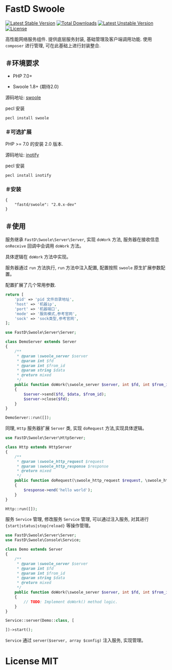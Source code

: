 # FastD Swoole

[![Latest Stable Version](https://poser.pugx.org/fastd/swoole/v/stable)](https://packagist.org/packages/fastd/swoole) [![Total Downloads](https://poser.pugx.org/fastd/swoole/downloads)](https://packagist.org/packages/fastd/swoole) [![Latest Unstable Version](https://poser.pugx.org/fastd/swoole/v/unstable)](https://packagist.org/packages/fastd/swoole) [![License](https://poser.pugx.org/fastd/swoole/license)](https://packagist.org/packages/fastd/swoole)

高性能网络服务组件. 提供底层服务封装, 基础管理及客户端调用功能. 使用 `composer` 进行管理, 可在此基础上进行封装整合.

## ＃环境要求

* PHP 7.0+

* Swoole 1.8+ (期待2.0)

源码地址: [swoole](https://github.com/swoole/swoole-src)

pecl 安装

```shell
pecl install swoole
```

### ＃可选扩展

PHP >= 7.0 的安装 2.0 版本.

源码地址: [inotify](http://pecl.php.net/package/inotify)

pecl 安装

```shell
pecl install inotify
```

### ＃安装

```
{
    "fastd/swoole": "2.0.x-dev"
}
```

## ＃使用

服务继承 `FastD\Swoole\Server\Server`, 实现 `doWork` 方法, 服务器在接收信息 `onReceive` 回调中会调用 `doWork` 方法。

具体逻辑在 `doWork` 方法中实现。

服务器通过 `run` 方法执行, `run` 方法中注入配置, 配置按照 `swoole` 原生扩展参数配置。

配置扩展了几个常用参数.

```php
return [
    'pid' => 'pid 文件目录地址',
    'host' => '机器ip',
    'port' => '机器端口',
    'mode' => '服务模式,参考官网',
    'sock' => 'sock类型,参考官网',
];
```

```php
use FastD\Swoole\Server\Server;

class DemoServer extends Server
{
    /**
     * @param \swoole_server $server
     * @param int $fd
     * @param int $from_id
     * @param string $data
     * @return mixed
     */
    public function doWork(\swoole_server $server, int $fd, int $from_id, string $data)
    {
        $server->send($fd, $data, $from_id);
        $server->close($fd);
    }
}

DemoServer::run([]);
```

同理, `Http` 服务器扩展 `Server` 类, 实现 `doRequest` 方法,实现具体逻辑。

```php
use FastD\Swoole\Server\HttpServer;

class Http extends HttpServer
{
    /**
     * @param \swoole_http_request $request
     * @param \swoole_http_response $response
     * @return mixed
     */
    public function doRequest(\swoole_http_request $request, \swoole_http_response $response)
    {
        $response->end('hello world');
    }
}

Http::run([]);
```

服务 `Service` 管理, 修改服务 `Service` 管理, 可以通过注入服务, 对其进行 `{start|status|stop|reload}` 等操作管理。

```php
use FastD\Swoole\Server\Server;
use FastD\Swoole\Console\Service;

class Demo extends Server
{
    /**
     * @param \swoole_server $server
     * @param int $fd
     * @param int $from_id
     * @param string $data
     * @return mixed
     */
    public function doWork(\swoole_server $server, int $fd, int $from_id, string $data)
    {
        // TODO: Implement doWork() method logic.
    }
}

Service::server(Demo::class, [

])->start();
```

`Service` 通过 `server($server, array $config)` 注入服务, 实现管理。

# License MIT
